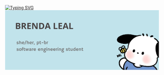 <div>
<a href="https://git.io/typing-svg"><img src="https://readme-typing-svg.herokuapp.com?font=Fira+Code&pause=1000&color=5ac1f1&width=435&lines=w+e+l+c+o+m+e+!!" alt="Typing SVG" /></a>
</div>

<img src="https://github.com/endyyxs/endyyxs/blob/main/Brenda%20Leal.png" alt="Banner da Brenda">


